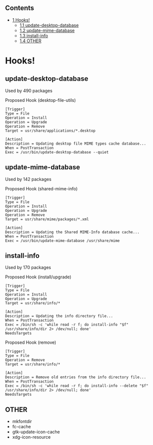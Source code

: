 ## Contents

*   [1 Hooks!](#Hooks.21)
    *   [1.1 update-desktop-database](#update-desktop-database)
    *   [1.2 update-mime-database](#update-mime-database)
    *   [1.3 install-info](#install-info)
    *   [1.4 OTHER](#OTHER)

# Hooks!

## update-desktop-database

Used by 490 packages

Proposed Hook (desktop-file-utils)

```
[Trigger]
Type = File
Operation = Install
Operation = Upgrade
Operation = Remove
Target = usr/share/applications/*.desktop

[Action]
Description = Updating desktop file MIME types cache database...
When = PostTransaction
Exec = /usr/bin/update-desktop-database --quiet

```

## update-mime-database

Used by 142 packages

Proposed Hook (shared-mime-info)

```
[Trigger]
Type = File
Operation = Install
Operation = Upgrade
Operation = Remove
Target = usr/share/mime/packages/*.xml

[Action]
Description = Updating the Shared MIME-Info database cache...
When = PostTransaction
Exec = /usr/bin/update-mime-database /usr/share/mime

```

## install-info

Used by 170 packages

Proposed Hook (install/upgrade)

```
[Trigger]
Type = File
Operation = Install
Operation = Upgrade
Target = usr/share/info/*

[Action]
Description = Updating the info directory file...
When = PostTransaction
Exec = /bin/sh -c 'while read -r f; do install-info "$f" /usr/share/info/dir 2> /dev/null; done'
NeedsTargets

```

Proposed Hook (remove)

```
[Trigger]
Type = File
Operation = Remove
Target = usr/share/info/*

[Action]
Description = Remove old entries from the info directory file...
When = PostTransaction
Exec = /bin/sh -c 'while read -r f; do install-info --delete "$f" /usr/share/info/dir 2> /dev/null; done'
NeedsTargets

```

## OTHER

*   mkfontdir
*   fc-cache
*   gtk-update-icon-cache
*   xdg-icon-resource